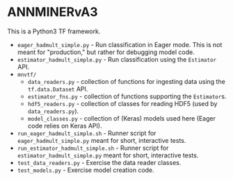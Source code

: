 # ANNMINERvA3

This is a Python3 TF framework.

* `eager_hadmult_simple.py` -  Run classification in Eager mode. This is not
meant for "production," but rather for debugging model code.
* `estimator_hadmult_simple.py` - Run classification using the `Estimator` API.
* `mnvtf/`
  * `data_readers.py` - collection of functions for ingesting data using the
  `tf.data.Dataset` API.
  * `estimator_fns.py` - collection of functions supporting the `Estimator`s.
  * `hdf5_readers.py` - collection of classes for reading HDF5 (used by
    `data_readers.py`).
  * `model_classes.py` - collection of (Keras) models used here (Eager code
    relies on Keras API).
* `run_eager_hadmult_simple.sh` - Runner script for `eager_hadmult_simple.py`
meant for short, interactive tests.
* `run_estimator_hadmult_simple.sh` - Runner script for
`estimator_hadmult_simple.py` meant for short, interactive tests.
* `test_data_readers.py` - Exercise the data reader classes.
* `test_models.py` - Exercise model creation code.
